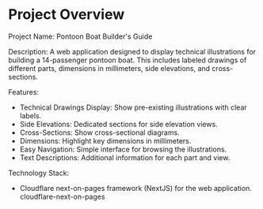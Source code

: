# Project Overview

Project Name: Pontoon Boat Builder's Guide

Description: A web application designed to display technical illustrations for building a 14-passenger pontoon boat. This includes labeled drawings of different parts, dimensions in millimeters, side elevations, and cross-sections.

Features:
*   Technical Drawings Display: Show pre-existing illustrations with clear labels.
*   Side Elevations: Dedicated sections for side elevation views.
*   Cross-Sections: Show cross-sectional diagrams.
*   Dimensions: Highlight key dimensions in millimeters.
*   Easy Navigation: Simple interface for browsing the illustrations.
*   Text Descriptions: Additional information for each part and view.

Technology Stack:
*   Cloudflare next-on-pages framework (NextJS) for the web application.
    <stack>cloudflare-next-on-pages</stack>